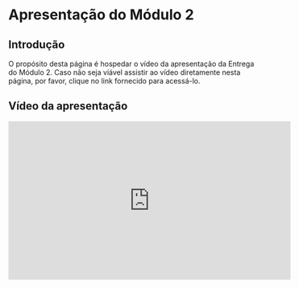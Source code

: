# Apresentação do Módulo 2

## <a>Introdução</a>

O propósito desta página é hospedar o vídeo da apresentação da Entrega do Módulo 2. Caso não seja viável assistir ao vídeo diretamente nesta página, por favor, clique no link fornecido para acessá-lo.

## <a>Vídeo da apresentação</a> 

<iframe width="560" height="315" src="https://youtu.be/TWQqtTNRnOo" title="Apresentação do módulo 1   SDB1" frameborder="0" allow="accelerometer; autoplay; clipboard-write; encrypted-media; gyroscope; picture-in-picture; web-share" referrerpolicy="strict-origin-when-cross-origin" allowfullscreen></iframe>
